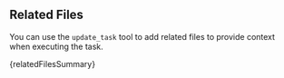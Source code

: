## Related Files

You can use the `update_task` tool to add related files to provide context when executing the task.

{relatedFilesSummary}
